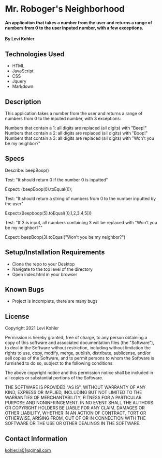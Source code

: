 # Mr. Roboger's Neighborhood

#### An application that takes a number from the user and returns a range of numbers from 0 to the user inputed number, with a few exceptions.

#### By Levi Kohler

## Technologies Used

* HTML
* JavaScript
* CSS
* Jquery
* Markdown

## Description

This application takes a number from the user and returns a range of numbers from 0 to the inputed number, with 3 exceptions:

Numbers that contain a 1: all digits are replaced (all digits) with "Beep!"
Numbers that contain a 2: all digits are replaced (all digits) with "Boop!"
Numbers that contain a 3: all digits are replaced (all digits) with "Won't you be my neighbor?"

## Specs

Describe: beepBoop()

Test: "It should return 0 if the number 0 is inputted"

Expect: (beepBoop(0).toEqual(0);

Test: "It should return a string of numbers from 0 to the number inputted by the user"

Expect:(Beepboop(5).toEqual([0,1,2,3,4,5]))

Test: "If 3 is input, all numbers containing 3 will be replaced with "Won't you be my neighbor?""

Expect: beepBoop(3).toEqual("Won't you be my neighbor?")

## Setup/Installation Requirements

* Clone the repo to your Desktop
* Navigate to the top level of the directory
* Open index.html in your browser


## Known Bugs

* Project is incomplete, there are many bugs

## License

Copyright 2021 Levi Kohler

Permission is hereby granted, free of charge, to any person obtaining a copy of this software and associated documentation files (the "Software"), to deal in the Software without restriction, including without limitation the rights to use, copy, modify, merge, publish, distribute, sublicense, and/or sell copies of the Software, and to permit persons to whom the Software is furnished to do so, subject to the following conditions:

The above copyright notice and this permission notice shall be included in all copies or substantial portions of the Software.

THE SOFTWARE IS PROVIDED "AS IS", WITHOUT WARRANTY OF ANY KIND, EXPRESS OR IMPLIED, INCLUDING BUT NOT LIMITED TO THE WARRANTIES OF MERCHANTABILITY, FITNESS FOR A PARTICULAR PURPOSE AND NONINFRINGEMENT. IN NO EVENT SHALL THE AUTHORS OR COPYRIGHT HOLDERS BE LIABLE FOR ANY CLAIM, DAMAGES OR OTHER LIABILITY, WHETHER IN AN ACTION OF CONTRACT, TORT OR OTHERWISE, ARISING FROM, OUT OF OR IN CONNECTION WITH THE SOFTWARE OR THE USE OR OTHER DEALINGS IN THE SOFTWARE.

## Contact Information

kohler.la01@gmail.com